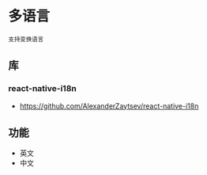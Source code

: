 # 多语言

`支持变换语言`

## 库

### react-native-i18n

- https://github.com/AlexanderZaytsev/react-native-i18n

## 功能

- 英文
- 中文
